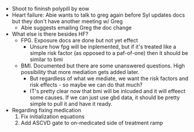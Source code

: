 - Shoot to fininsh polypill by eow
- Heart failure: Abie wants to talk to greg again before Syl updates docs but they don't have another meeting w/ Greg
    - Abie suggests emailing Greg the doc change
- What else is there besides HF?
    - FPG. Exposure docs are done but not yet effect
        - Unsure how fpg will be inplemented, but if it's treated like a simple risk factor (as opposed to a paf-of-one) then it should be similar to bmi
    - BMI. Documented but there are some unanswered questions. High possibility that more mediation gets added later.
        - But regardless of what we mediate, we want the risk factors and risk effects - so maybe we can do that much?
        - IT's pretty clear now that bmi will be inlcuded and it will effeect some causes. If we can just use gbd data, it should be pretty simple to pull it and have it ready.
- Regarding fixing medication
    1. Fix initialization equations
    2. Add ASCVD gate to on-medicated side of treatment ramp

